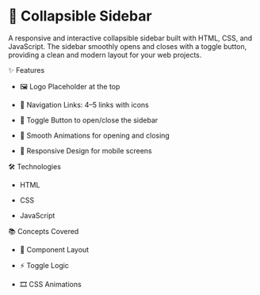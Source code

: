 # 🌟 Collapsible Sidebar
A responsive and interactive collapsible sidebar built with HTML, CSS, and JavaScript. The sidebar smoothly opens and closes with a toggle button, providing a clean and modern layout for your web projects.

✨ Features

- 🖼️ Logo Placeholder at the top

- 🔗 Navigation Links: 4–5 links with icons

- 🔘 Toggle Button to open/close the sidebar

- 🎨 Smooth Animations for opening and closing

- 📱 Responsive Design for mobile screens

🛠️ Technologies

- HTML

- CSS

- JavaScript

📚 Concepts Covered

- 🧩 Component Layout

- ⚡ Toggle Logic

- 🎞️ CSS Animations
